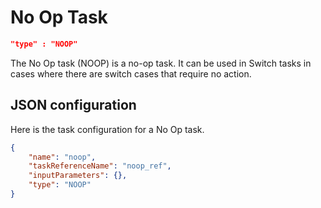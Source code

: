 # No Op Task
```json
"type" : "NOOP"
```

The No Op task (NOOP) is a no-op task. It can be used in Switch tasks in cases where there are switch cases that require no action.

## JSON configuration

Here is the task configuration for a No Op task.

```json
{
	"name": "noop",
    "taskReferenceName": "noop_ref",
	"inputParameters": {},
	"type": "NOOP"
}
```